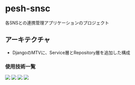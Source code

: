 # pesh-snsc

各SNSとの連携管理アプリケーションのプロジェクト

## アーキテクチャ

* DjangoのMTVに、Service層とRepository層を追加した構成

### 使用技術一覧

<p style="display: inline">
 <img src="https://img.shields.io/badge/-Python-F2C63C.svg?logo=python&style=for-the-badge">
 <img src="https://img.shields.io/badge/-Django-092E20.svg?logo=django&style=for-the-badge">
 <img src="https://img.shields.io/badge/-Docker-1488C6.svg?logo=docker&style=for-the-badge">
 <img src="https://img.shields.io/badge/-TailwindCSS-000000.svg?logo=tailwindcss&style=for-the-badge">
</p>

